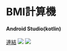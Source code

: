 # BMI計算機

#### Android Studio(kotlin)

[連結](https://play.google.com/store/apps/details?id=com.java.bmicomputer)
![](https://imgur.com/ZMhSeCR.jpg)
![](https://imgur.com/dS8Wfd3.jpg)
